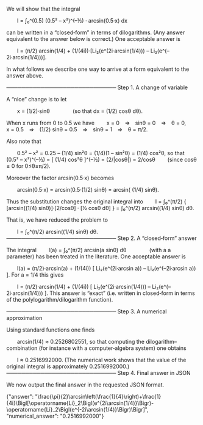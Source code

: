 We will show that the integral

  I = ∫₀^(0.5) (0.5² – x²)^(–½) · arcsin(0.5·x) dx

can be written in a “closed‐form” in terms of dilogarithms. (Any answer equivalent to the answer below is correct.) One acceptable answer is

  I = (π/2)·arcsin(1/4) + (1/(4i))·[Li₂(e^(2i·arcsin(1/4))) – Li₂(e^(–2i·arcsin(1/4)))].

In what follows we describe one way to arrive at a form equivalent to the answer above.

───────────────────────────── 
Step 1. A change of variable

A “nice” change is to let

  x = (1/2)·sinθ     (so that dx = (1/2) cosθ dθ).

When x runs from 0 to 0.5 we have
  x = 0 ⇒ sinθ = 0 ⇒ θ = 0,
  x = 0.5 ⇒ (1/2) sinθ = 0.5 ⇒ sinθ = 1 ⇒ θ = π/2.

Also note that

  0.5² – x² = 0.25 – (1/4) sin²θ = (1/4)(1 – sin²θ) = (1/4) cos²θ,
so that
  (0.5² – x²)^(–½) = [ (1/4) cos²θ ]^(–½) = (2/|cosθ|) = 2/cosθ   (since cosθ ≥ 0 for 0≤θ≤π/2).

Moreover the factor arcsin(0.5·x) becomes

  arcsin(0.5·x) = arcsin(0.5·(1/2) sinθ) = arcsin( (1/4) sinθ).

Thus the substitution changes the original integral into
  I = ∫₀^(π/2) { [arcsin((1/4) sinθ)]·[2/cosθ] · [½ cosθ dθ] } = ∫₀^(π/2) arcsin((1/4) sinθ) dθ.

That is, we have reduced the problem to 

  I = ∫₀^(π/2) arcsin((1/4) sinθ) dθ.
───────────────────────────── 
Step 2. A “closed‐form” answer

The integral
  I(a) = ∫₀^(π/2) arcsin(a sinθ) dθ     (with a a parameter)
has been treated in the literature. One acceptable answer is

  I(a) = (π/2)·arcsin(a) + (1/(4i)) [ Li₂(e^(2i·arcsin a)) – Li₂(e^(–2i·arcsin a)) ].
For a = 1/4 this gives

  I = (π/2)·arcsin(1/4) + (1/(4i)) [ Li₂(e^(2i·arcsin(1/4))) – Li₂(e^(–2i·arcsin(1/4))) ].
This answer is “exact” (i.e. written in closed‐form in terms of the polylogarithm/dilogarithm function).

───────────────────────────── 
Step 3. A numerical approximation

Using standard functions one finds

  arcsin(1/4) ≈ 0.2526802551,
so that computing the dilogarithm–combination (for instance with a computer‐algebra system) one obtains

  I ≈ 0.2516992000.
(The numerical work shows that the value of the original integral is approximately 0.2516992000.)
───────────────────────────── 
Step 4. Final answer in JSON

We now output the final answer in the requested JSON format.

{"answer": "\\frac{\\pi}{2}\\arcsin\\left(\\frac{1}{4}\\right)+\\frac{1}{4i}\\Bigl[\\operatorname{Li}_2\\Bigl(e^{2i\\arcsin(1/4)}\\Bigr)-\\operatorname{Li}_2\\Bigl(e^{-2i\\arcsin(1/4)}\\Bigr)\\Bigr]", "numerical_answer": "0.2516992000"}